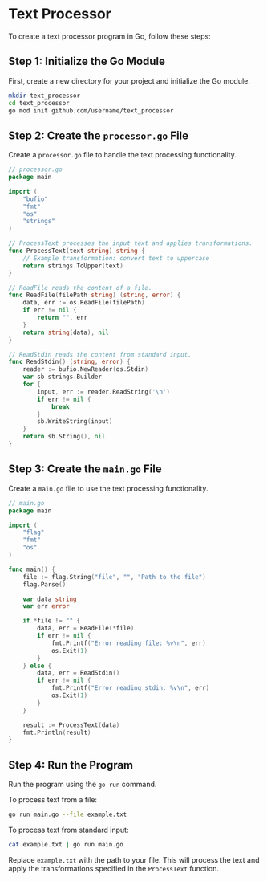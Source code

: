 # Text Processor

To create a text processor program in Go, follow these steps:

## Step 1: Initialize the Go Module

First, create a new directory for your project and initialize the Go module.

```sh
mkdir text_processor
cd text_processor
go mod init github.com/username/text_processor
```

## Step 2: Create the `processor.go` File

Create a `processor.go` file to handle the text processing functionality.

```go
// processor.go
package main

import (
    "bufio"
    "fmt"
    "os"
    "strings"
)

// ProcessText processes the input text and applies transformations.
func ProcessText(text string) string {
    // Example transformation: convert text to uppercase
    return strings.ToUpper(text)
}

// ReadFile reads the content of a file.
func ReadFile(filePath string) (string, error) {
    data, err := os.ReadFile(filePath)
    if err != nil {
        return "", err
    }
    return string(data), nil
}

// ReadStdin reads the content from standard input.
func ReadStdin() (string, error) {
    reader := bufio.NewReader(os.Stdin)
    var sb strings.Builder
    for {
        input, err := reader.ReadString('\n')
        if err != nil {
            break
        }
        sb.WriteString(input)
    }
    return sb.String(), nil
}
```

## Step 3: Create the `main.go` File

Create a `main.go` file to use the text processing functionality.

```go
// main.go
package main

import (
    "flag"
    "fmt"
    "os"
)

func main() {
    file := flag.String("file", "", "Path to the file")
    flag.Parse()

    var data string
    var err error

    if *file != "" {
        data, err = ReadFile(*file)
        if err != nil {
            fmt.Printf("Error reading file: %v\n", err)
            os.Exit(1)
        }
    } else {
        data, err = ReadStdin()
        if err != nil {
            fmt.Printf("Error reading stdin: %v\n", err)
            os.Exit(1)
        }
    }

    result := ProcessText(data)
    fmt.Println(result)
}
```

## Step 4: Run the Program

Run the program using the `go run` command.

To process text from a file:

```sh
go run main.go --file example.txt
```

To process text from standard input:

```sh
cat example.txt | go run main.go
```

Replace `example.txt` with the path to your file. This will process the text and apply the transformations specified in the `ProcessText` function.